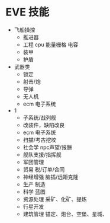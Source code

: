 # EVE 技能

* 飞船操控
  * 推进器
  * 工程 cpu 能量栅格 电容
  * 装甲
  * 护盾
* 武器类
  * 锁定
  * 射击/炮
  * 导弹
  * 无人机
  * ecm 电子系统
* 1
  * 子系统/战列舰
  * 改装件，缺陷改良
  * ecm 电子系统
  * 扫描/考古挖坟
  * 社会学 npc声望/报酬
  * 舰队支援/指挥舰
  * 军团管理
  * 贸易 税/订单/合同
  * 神经增强 脑插/远距克隆
  * 生产 制造
  * 科学 蓝图
  * 资源处理 采矿、化矿、提炼
  * 行星开发
  * 建筑管理 锚定、炮台、空堡、星城、



